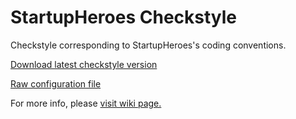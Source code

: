 # StartupHeroes Checkstyle

Checkstyle corresponding to StartupHeroes's coding conventions.

[Download latest checkstyle version](https://bintray.com/startupheroes/maven/download_file?file_path=es%2Fstartuphero%2Fcheckstyle%2Fstartupheroes-checks%2F1.0.15%2Fstartupheroes-checks-1.0.15.jar)

[Raw configuration file](https://raw.githubusercontent.com/startupheroes/startupheroes-checkstyle/master/startupheroes-checks/src/main/resources/es/startuphero/checkstyle/startupheroes_checks.xml)

For more info, please [visit wiki page.](https://github.com/startupheroes/startupheroes-checkstyle/wiki)
